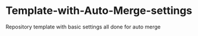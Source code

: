 # Template-with-Auto-Merge-settings
Repository template with basic settings all done for auto merge
